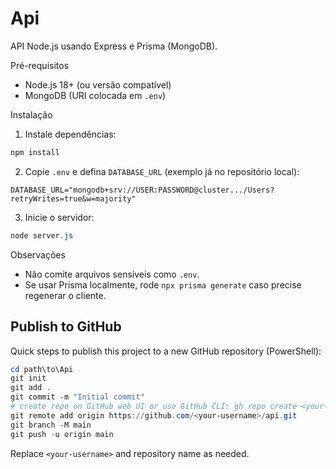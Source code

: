 # Api

API Node.js usando Express e Prisma (MongoDB).

Pré-requisitos
- Node.js 18+ (ou versão compatível)
- MongoDB (URI colocada em `.env`)

Instalação

1. Instale dependências:

```powershell
npm install
```

2. Copie `.env` e defina `DATABASE_URL` (exemplo já no repositório local):

```
DATABASE_URL="mongodb+srv://USER:PASSWORD@cluster.../Users?retryWrites=true&w=majority"
```

3. Inicie o servidor:

```powershell
node server.js
```

Observações
- Não comite arquivos sensíveis como `.env`.
- Se usar Prisma localmente, rode `npx prisma generate` caso precise regenerar o cliente.

## Publish to GitHub

Quick steps to publish this project to a new GitHub repository (PowerShell):

```powershell
cd path\to\Api
git init
git add .
git commit -m "Initial commit"
# create repo on GitHub web UI or use GitHub CLI: gh repo create <your-username>/api --public --source . --remote origin
git remote add origin https://github.com/<your-username>/api.git
git branch -M main
git push -u origin main
```

Replace `<your-username>` and repository name as needed.
